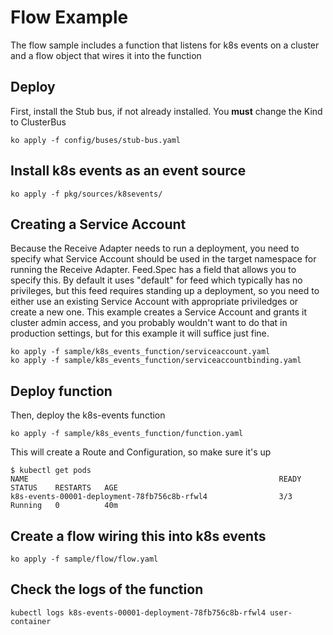 # Flow Example

The flow sample includes a function that listens for k8s events on a cluster and a flow
object that wires it into the function

## Deploy

First, install the Stub bus, if not already installed. You **must** change the Kind to ClusterBus

```
ko apply -f config/buses/stub-bus.yaml
```

## Install k8s events as an event source
```shell
ko apply -f pkg/sources/k8sevents/
```

## Creating a Service Account
Because the Receive Adapter needs to run a deployment, you need to specify what 
Service Account should be used in the target namespace for running the Receive Adapter.
Feed.Spec has a field that allows you to specify this. By default it uses "default" for
feed which typically has no privileges, but this feed requires standing up a
deployment, so you need to either use an existing Service Account with appropriate
priviledges or create a new one. This example creates a Service Account and grants
it cluster admin access, and you probably wouldn't want to do that in production
settings, but for this example it will suffice just fine.

```shell
ko apply -f sample/k8s_events_function/serviceaccount.yaml
ko apply -f sample/k8s_events_function/serviceaccountbinding.yaml
```

## Deploy function
Then, deploy the k8s-events function

```shell
ko apply -f sample/k8s_events_function/function.yaml
```

This will create a Route and Configuration, so make sure it's up

```
$ kubectl get pods
NAME                                                        READY     STATUS    RESTARTS   AGE
k8s-events-00001-deployment-78fb756c8b-rfwl4                3/3       Running   0          40m
```

## Create a flow wiring this into k8s events
```shell
ko apply -f sample/flow/flow.yaml
```

## Check the logs of the function
```shell
kubectl logs k8s-events-00001-deployment-78fb756c8b-rfwl4 user-container
```
